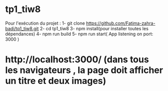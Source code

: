 # tp1_tiw8

Pour l'exécution du projet :
1- git clone https://github.com/Fatima-zahra-badi/tp1_tiw8.git
2- cd tp1_tiw8
3- npm install(pour installer toutes les dépendances)
4- npm run build 
5- npm run start( App listening on port: 3000 )

# http://localhost:3000/ (dans tous les navigateurs , la page doit afficher un titre et deux images)
